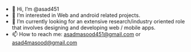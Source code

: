- 👋 Hi, I’m @asad451
- 👀 I’m interested in Web and android related projects.
- 🌱 I’m currently looking for an extensive research/industry oriented role that involves designing and developing web / mobile apps.
- 📫 How to reach me: asadmasood451@gmail.com or asad4masood@gmail.com

<!---
asad451/asad451 is a ✨ special ✨ repository because its `README.md` (this file) appears on your GitHub profile.
You can click the Preview link to take a look at your changes.
--->
